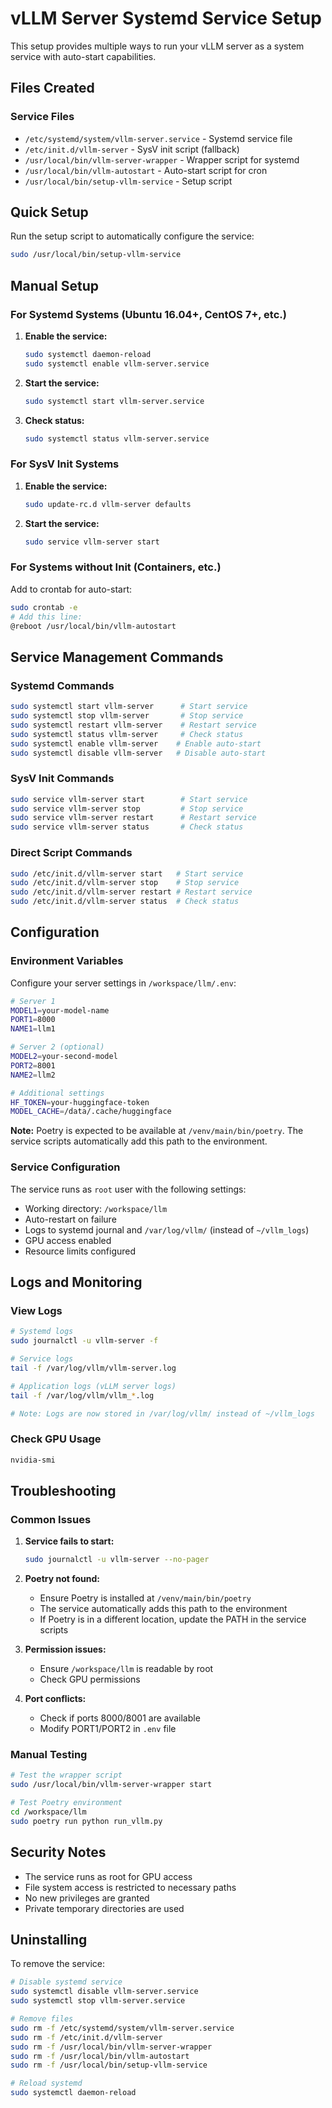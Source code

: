 # vLLM Server Systemd Service Setup

This setup provides multiple ways to run your vLLM server as a system service with auto-start capabilities.

## Files Created

### Service Files
- `/etc/systemd/system/vllm-server.service` - Systemd service file
- `/etc/init.d/vllm-server` - SysV init script (fallback)
- `/usr/local/bin/vllm-server-wrapper` - Wrapper script for systemd
- `/usr/local/bin/vllm-autostart` - Auto-start script for cron
- `/usr/local/bin/setup-vllm-service` - Setup script

## Quick Setup

Run the setup script to automatically configure the service:

```bash
sudo /usr/local/bin/setup-vllm-service
```

## Manual Setup

### For Systemd Systems (Ubuntu 16.04+, CentOS 7+, etc.)

1. **Enable the service:**
   ```bash
   sudo systemctl daemon-reload
   sudo systemctl enable vllm-server.service
   ```

2. **Start the service:**
   ```bash
   sudo systemctl start vllm-server.service
   ```

3. **Check status:**
   ```bash
   sudo systemctl status vllm-server.service
   ```

### For SysV Init Systems

1. **Enable the service:**
   ```bash
   sudo update-rc.d vllm-server defaults
   ```

2. **Start the service:**
   ```bash
   sudo service vllm-server start
   ```

### For Systems without Init (Containers, etc.)

Add to crontab for auto-start:
```bash
sudo crontab -e
# Add this line:
@reboot /usr/local/bin/vllm-autostart
```

## Service Management Commands

### Systemd Commands
```bash
sudo systemctl start vllm-server      # Start service
sudo systemctl stop vllm-server       # Stop service
sudo systemctl restart vllm-server    # Restart service
sudo systemctl status vllm-server     # Check status
sudo systemctl enable vllm-server    # Enable auto-start
sudo systemctl disable vllm-server   # Disable auto-start
```

### SysV Init Commands
```bash
sudo service vllm-server start        # Start service
sudo service vllm-server stop         # Stop service
sudo service vllm-server restart      # Restart service
sudo service vllm-server status       # Check status
```

### Direct Script Commands
```bash
sudo /etc/init.d/vllm-server start   # Start service
sudo /etc/init.d/vllm-server stop    # Stop service
sudo /etc/init.d/vllm-server restart # Restart service
sudo /etc/init.d/vllm-server status  # Check status
```

## Configuration

### Environment Variables
Configure your server settings in `/workspace/llm/.env`:

```bash
# Server 1
MODEL1=your-model-name
PORT1=8000
NAME1=llm1

# Server 2 (optional)
MODEL2=your-second-model
PORT2=8001
NAME2=llm2

# Additional settings
HF_TOKEN=your-huggingface-token
MODEL_CACHE=/data/.cache/huggingface
```

**Note:** Poetry is expected to be available at `/venv/main/bin/poetry`. The service scripts automatically add this path to the environment.

### Service Configuration
The service runs as `root` user with the following settings:
- Working directory: `/workspace/llm`
- Auto-restart on failure
- Logs to systemd journal and `/var/log/vllm/` (instead of `~/vllm_logs`)
- GPU access enabled
- Resource limits configured

## Logs and Monitoring

### View Logs
```bash
# Systemd logs
sudo journalctl -u vllm-server -f

# Service logs
tail -f /var/log/vllm/vllm-server.log

# Application logs (vLLM server logs)
tail -f /var/log/vllm/vllm_*.log

# Note: Logs are now stored in /var/log/vllm/ instead of ~/vllm_logs
```

### Check GPU Usage
```bash
nvidia-smi
```

## Troubleshooting

### Common Issues

1. **Service fails to start:**
   ```bash
   sudo journalctl -u vllm-server --no-pager
   ```

2. **Poetry not found:**
   - Ensure Poetry is installed at `/venv/main/bin/poetry`
   - The service automatically adds this path to the environment
   - If Poetry is in a different location, update the PATH in the service scripts

3. **Permission issues:**
   - Ensure `/workspace/llm` is readable by root
   - Check GPU permissions

4. **Port conflicts:**
   - Check if ports 8000/8001 are available
   - Modify PORT1/PORT2 in `.env` file

### Manual Testing
```bash
# Test the wrapper script
sudo /usr/local/bin/vllm-server-wrapper start

# Test Poetry environment
cd /workspace/llm
sudo poetry run python run_vllm.py
```

## Security Notes

- The service runs as root for GPU access
- File system access is restricted to necessary paths
- No new privileges are granted
- Private temporary directories are used

## Uninstalling

To remove the service:

```bash
# Disable systemd service
sudo systemctl disable vllm-server.service
sudo systemctl stop vllm-server.service

# Remove files
sudo rm -f /etc/systemd/system/vllm-server.service
sudo rm -f /etc/init.d/vllm-server
sudo rm -f /usr/local/bin/vllm-server-wrapper
sudo rm -f /usr/local/bin/vllm-autostart
sudo rm -f /usr/local/bin/setup-vllm-service

# Reload systemd
sudo systemctl daemon-reload
```
